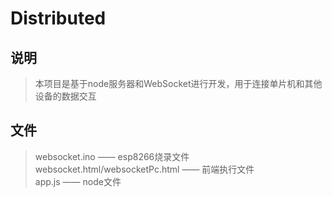 # Distributed

## 说明
> 本项目是基于node服务器和WebSocket进行开发，用于连接单片机和其他设备的数据交互

## 文件
> websocket.ino —— esp8266烧录文件<br>
websocket.html/websocketPc.html —— 前端执行文件<br>
app.js —— node文件
